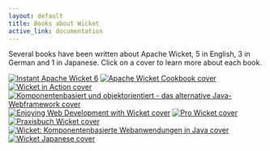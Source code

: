 ```yaml
---
layout: default
title: Books about Wicket
active_link: documentation
---
```


Several books have been written about Apache Wicket, 5 in English, 3 in German
and 1 in Japanese. Click on a cover to learn more about each book.

<div class="media-bar">
<a class="l-one-quarter" href="iaw6.html"><img src="iaw6.png" alt="Instant Apache Wicket 6" title="Instant Apache Wicket 6" /></a>
<a class="l-one-quarter" href="awc.html"><img src="awc.png" alt="Apache Wicket Cookbook cover" title="Apache Wicket Cookbook" /></a>
<a class="l-one-quarter" href="wia.html"><img src="wia.png" alt="Wicket in Action cover" title="Wicket in Action" /></a>
<a class="l-one-quarter" href="koda.html"><img src="koda.png" alt=" Komponentenbasiert und objektorientiert - das alternative Java-Webframework cover" title=" Komponentenbasiert und objektorientiert- das alternative Java-Webframework" /></a>
</div>
<div class="media-bar">
<a class="l-one-quarter" href="ewdww.html"><img src="ewdww.png" alt="Enjoying Web Development with Wicket cover" title="Enjoying Web Development with Wicket" /></a>
<a class="l-one-quarter" href="prowicket.html"><img src="prowicket.png" alt="Pro Wicket cover" title="Pro Wicket" /></a>
<a class="l-one-quarter" href="praxisbuchwicket.html"><img src="praxisbuchwicket.png" alt="Praxisbuch Wicket cover" title="Praxisbuch Wicket" /></a>
<a class="l-one-quarter" href="kwij.html"><img src="kwij.png" alt="Wicket: Komponentenbasierte Webanwendungen in Java cover" title="Wicket: Komponentenbasierte Webanwendungen in Java" /></a>
</div>
<div class="media-bar">
<a class="l-one-quarter" href="wicket-jp.html"><img src="wicket-jp.png" alt="Wicket Japanese cover" title="Wicket Japanese" /></a>
</div>